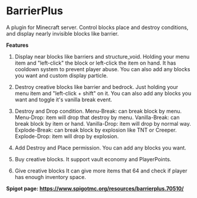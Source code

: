 # BarrierPlus
A plugin for Minecraft server. 
Control blocks place and destroy conditions, and display nearly invisible blocks like barrier.

**Features**
1. Display near blocks like barriers and structure_void.
Holding your menu item and "left-click" the block or left-click the item on hand. It has cooldown system to prevent player abuse. You can also add any blocks you want and custom display particle.

2. Destroy creative blocks like barrier and bedrock.
Just holding your menu item and "left-click + shift" on it. You can also add any blocks you want and toggle it's vanilla break event.

3. Destroy and Drop condition.
Menu-Break: can break block by menu.
Menu-Drop: item will drop that destroy by menu.
Vanilla-Break: can break block by item or hand.
Vanilla-Drop: item will drop by normal way.
Explode-Break: can break block by explosion like TNT or Creeper.
Explode-Drop: item will drop by explosion.
4. Add Destroy and Place permission.
You can add any blocks you want.

5. Buy creative blocks.
It support vault economy and PlayerPoints.

6. Give creative blocks
It can give more items that 64 and check if player has enough inventory space.

**Spigot page: https://www.spigotmc.org/resources/barrierplus.70510/**
